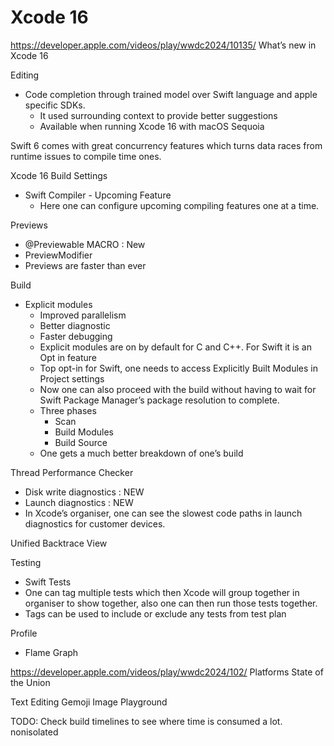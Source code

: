 #  Xcode 16

https://developer.apple.com/videos/play/wwdc2024/10135/
What’s new in Xcode 16

Editing
- Code completion through trained model over Swift language and apple specific SDKs.
    - It used surrounding context to provide better suggestions
    - Available when running Xcode 16 with macOS Sequoia

Swift 6 comes with great concurrency features which turns data races from runtime issues to compile time ones.

Xcode 16 Build Settings
- Swift Compiler - Upcoming Feature
    - Here one can configure upcoming compiling features one at a time.


Previews
- @Previewable MACRO : New
- PreviewModifier
- Previews are faster than ever


Build
- Explicit modules
    - Improved parallelism
    - Better diagnostic
    - Faster debugging
    - Explicit modules are on by default for C and C++. For Swift it is an Opt in feature
    - Top opt-in for Swift, one needs to access Explicitly Built Modules in Project settings
    - Now one can also proceed with the build without having to wait for Swift Package Manager’s package resolution to complete.
    - Three phases
        - Scan
        - Build Modules
        - Build Source
    - One gets a much better breakdown of one’s build


Thread Performance Checker
- Disk write diagnostics : NEW
- Launch diagnostics : NEW
- In Xcode’s organiser, one can see the slowest code paths in launch diagnostics for customer devices.


Unified Backtrace View


Testing
- Swift Tests
- One can tag multiple tests which then Xcode will group together in organiser to show together, also one can then run those tests together.
- Tags can be used to include or exclude any tests from test plan

Profile
- Flame Graph



https://developer.apple.com/videos/play/wwdc2024/102/
Platforms State of the Union


Text Editing
Gemoji
Image Playground

TODO:
Check build timelines to see where time is consumed a lot.
nonisolated